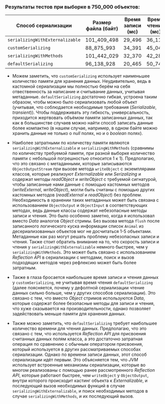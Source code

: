### Результаты тестов при выборке в 750_000 объектов:
| Способ сериализации             | Размер файла (байт) | Время записи (мс) | Время чтения (мс) |
|---------------------------------|---------------------|-------------------|-------------------|
| `serializingWithExternalizable` | 101_409_498         | 29_496            | 36_112            |
| `customSerializing`             | 88_875_993          | 34_391            | 45_044            |
| `serializingWithMethods`        | 101_442_029         | 32_370            | 42_288            |
| `defaultSerializing`            | 96_138_928          | 20_465            | 50_743            |
- Можем заметить, что `customSerializing` использует наименьшее количество памяти для хранения данных. Неудивительно,
ведь в кастомной сериализации мы полностью берём на себя отвественность за написание и считывание данных, учитывая метаданные.
`defaultSerializing` достаточно гибкая, устроена таким образом, чтобы можно было сериализовать любой объект
(учитывая, что соблюдается необходимые требования (*Serializable*, *transient*)).
Чтобы поддерживать эту гибкость, универсальность, приходится жертвовать объёмом памяти записанных данных, так как в
большинстве случаев можно найти способ записать данные более компактно (в нашем случае, например, в одном байте можно хранить
данные не только о *null* полях, но и о *boolean* полях).

- Наиболее затратными по количеству памяти являются `serializingWithExternalizable` и `serializingWithMethods`
(сравнимы по количеству требуемой памяти, при разной выборке количество памяти с небольшой погрешностью относится 1 к 1).
Предполагаю, что это связано с метаданными, которые записываются `ObjectOutputStream` при вызове метода `writeObject`
с экземплярами классов, которые реализуют *Externalizable* или *Serizalizing* и содержат методы *readObject*
и *writeObject* с требуемой сигнатурой, чтобы записанные нами данные с помощью кастомных методов
(*writeExternal*, *writeObject*), могли быть считаны с помощью других кастомных методов (*readExternal* и *readObject*)
без проблем. Необходимость в хранении таких метаданных может быть связана с использованием `ObjectOutput` и `ObjectInput`
в соответствующих методах, ведь данные классы содержат небезопасные методы записи и чтения.
Это было особенно заметно, когда я использовал вместо *Data* аналогов *Object* стримы. Без вызова метода `flush` после
записанного логического куска информации список `Animal` из десериализованных объектов мог не досчитаться 1-5 объектами.
Метаданные как раз могут решать проблему небезопасных записи и чтения. Также стоит обратить внимание на то, что скорость
записи и чтения у `serializingWithExternalizable` немного быстрее, чем у `serializingWithMethods`. Это может быть связано
с использованием *Reflection API* в сериализации с методами, поиск и вызов подходящих методов через рефлексию может быть
более затратным.

- Также в глаза бросается наибольшее время записи и чтения данных у `customSerializing`,
не учитывая время чтения `defaultSerializing` (далее поясняется, почему у дефолтной сериализации чтение данных сильно
больше, чем у других способов сериализации). Это связано с тем, что вместо *Object* стримов используются *Data*,
которые содержат более безопасные методы для записи и чтения, что хуже сказывается на производительности, однако
позволяет задействовать меньше памяти для хранения данных.

- Также можно заметить, что `defaultSerializing` требует наибольшее количество времени для чтения данных.
Предполагаю, что это связано с тем, что используется *Reflection API* для присвоения считанных данных полям класса,
а это достаточно затратная операция по сравнению с обычным оператором присвоения, который используется в других
рассматриваемых способах сериализации. Однако по времени записи данных, этот способ сериализации идёт первым. Это
объясняется тем, что *JVM* использует встроенные механизмы сериализации, которые во многом реализованы с помощью ранее
рассмотренного *Reflection API*, которые работают быстрее, чем `writeObject` у `ObjectOutput`, внутри которого
происходит кастинг объекта к *Externalizable*, и последующий вызов необходимых функций в случае `serializingWithExternalizable`,
и поиск необходимых методов в случае `serializingWithMethods`, и их последующий вызов.